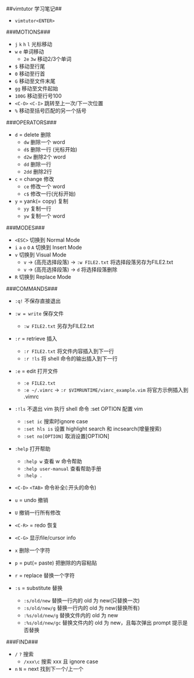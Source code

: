 ##vimtutor 学习笔记##
- `vimtutor<ENTER>`

###MOTIONS###
- `j` `k` `h` `l` 光标移动
- `w` `e` 单词移动
    - `2e` `3w` 移动2/3个单词
- `$` 移动至行尾
- `0` 移动至行首
- `G` 移动至文件末尾
- `gg` 移动至文件起始
- `100G` 移动至行号100
- `<C-O>` `<C-I>` 跳转至上一次/下一次位置
- `%` 移动至括号匹配的另一个括号

###OPERATORS###
- `d` = delete 删除
    - `dw` 删除一个 word
    - `d$` 删除一行 (光标开始)
    - `d2w` 删除2个 word
    - `dd` 删除一行
    - `2dd` 删除2行 
- `c` = change 修改
    - `ce` 修改一个 word
    - `c$` 修改一行(光标开始)
- `y` = yank(= copy) 复制
    - `yy` 复制一行
    - `yw` 复制一个 word

###MODES###
- `<ESC>` 切换到 Normal Mode
- `i` `a` `o` `O` `A` 切换到 Insert Mode
- `v` 切换到 Visual Mode
    - `v` -> (高亮选择段落) -> `:w FILE2.txt` 将选择段落另存为FILE2.txt
    - `v` -> (高亮选择段落) -> `d` 将选择段落删除
- `R` 切换到 Replace Mode 

###COMMANDS###
- `:q!` 不保存直接退出
- `:w = write` 保存文件
    - `:w FILE2.txt` 另存为FILE2.txt
- `:r` = retrieve 插入
    - `:r FILE2.txt` 将文件内容插入到下一行 
    - `:r !ls` 将 shell 命令的输出插入到下一行
- `:e` = edit 打开文件
    - `:e FILE2.txt` 
    - `:e ~/.vimrc` -> `:r $VIMRUNTIME/vimrc_example.vim` 将官方示例插入到 .vimrc
- `:!ls` 不退出 vim 执行 shell 命令
:set OPTION 配置 vim
    - `:set ic` 搜索时ignore case
    - `:set hls is` 设置 highlight search 和 incsearch(增量搜索)
    - `:set no[OPTION]` 取消设置[OPTION]
- `:help` 打开帮助
    - `:help w` 查看 w 命令帮助
    - `:help user-manual` 查看帮助手册
    - `:help .`
- `<C-D>` `<TAB>` 命令补全(:开头的命令)

- `u` = undo 撤销
- `U` 撤销一行所有修改
- `<C-R>` = redo 恢复
- `<C-G>` 显示file/cursor info
- `x` 删除一个字符
- `p` = put(= paste) 把删除的内容粘贴
- `r` = replace 替换一个字符
- `:s` = substitute 替换
    - `:s/old/new`     替换一行内的 old 为 new(只替换一次)
    - `:s/old/new/g`   替换一行内的 old 为 new(替换所有)
    - `:%s/old/new/g`  替换文件内的 old 为 new
    - `:%s/old/new/gc` 替换文件内的 old 为 new，且每次弹出 prompt 提示是否替换

###FIND###
- `/` `?` 搜索
    - `/xxx\c` 搜索 xxx 且 ignore case
- `n` `N` = next 找到下一个/上一个

